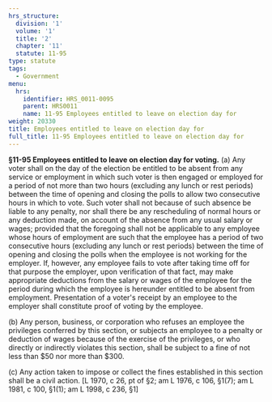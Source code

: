 ```yaml
---
hrs_structure:
  division: '1'
  volume: '1'
  title: '2'
  chapter: '11'
  statute: 11-95
type: statute
tags:
  - Government
menu:
  hrs:
    identifier: HRS_0011-0095
    parent: HRS0011
    name: 11-95 Employees entitled to leave on election day for
weight: 20330
title: Employees entitled to leave on election day for
full_title: 11-95 Employees entitled to leave on election day for
---
```

**§11-95 Employees entitled to leave on election day for voting.** (a) Any voter shall on the day of the election be entitled to be absent from any service or employment in which such voter is then engaged or employed for a period of not more than two hours (excluding any lunch or rest periods) between the time of opening and closing the polls to allow two consecutive hours in which to vote. Such voter shall not because of such absence be liable to any penalty, nor shall there be any rescheduling of normal hours or any deduction made, on account of the absence from any usual salary or wages; provided that the foregoing shall not be applicable to any employee whose hours of employment are such that the employee has a period of two consecutive hours (excluding any lunch or rest periods) between the time of opening and closing the polls when the employee is not working for the employer. If, however, any employee fails to vote after taking time off for that purpose the employer, upon verification of that fact, may make appropriate deductions from the salary or wages of the employee for the period during which the employee is hereunder entitled to be absent from employment. Presentation of a voter's receipt by an employee to the employer shall constitute proof of voting by the employee.

(b) Any person, business, or corporation who refuses an employee the privileges conferred by this section, or subjects an employee to a penalty or deduction of wages because of the exercise of the privileges, or who directly or indirectly violates this section, shall be subject to a fine of not less than $50 nor more than $300.

(c) Any action taken to impose or collect the fines established in this section shall be a civil action. [L 1970, c 26, pt of §2; am L 1976, c 106, §1(7); am L 1981, c 100, §1(1); am L 1998, c 236, §1]